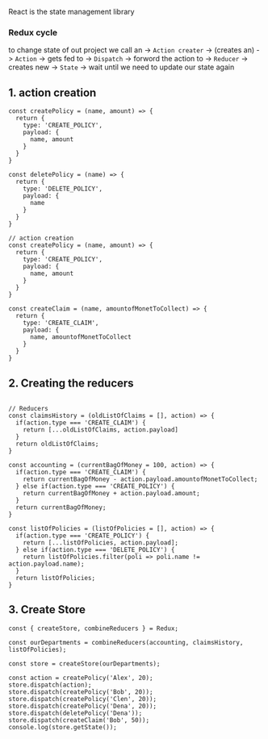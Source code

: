React is the state management library

### Redux cycle
to change state of out project we call an -> `Action creater` -> (creates an) -> `Action` -> gets fed to -> `Dispatch` -> forword the action to -> `Reducer` -> creates new -> `State` -> wait until we need to update our state again

## 1.  action creation
```
const createPolicy = (name, amount) => {
  return {
    type: 'CREATE_POLICY',
    payload: {
      name, amount
    }
  }
}

const deletePolicy = (name) => {
  return {
    type: 'DELETE_POLICY',
    payload: {
      name
    }
  }
}

// action creation
const createPolicy = (name, amount) => {
  return {
    type: 'CREATE_POLICY',
    payload: {
      name, amount
    }
  }
}

const createClaim = (name, amountofMonetToCollect) => {
  return {
    type: 'CREATE_CLAIM',
    payload: {
      name, amountofMonetToCollect
    }
  }
}
```

## 2. Creating the reducers
```

// Reducers
const claimsHistory = (oldListOfClaims = [], action) => {
  if(action.type === 'CREATE_CLAIM') {
    return [...oldListOfClaims, action.payload]
  }
  return oldListOfClaims;
}

const accounting = (currentBagOfMoney = 100, action) => {
  if(action.type === 'CREATE_CLAIM') {
    return currentBagOfMoney - action.payload.amountofMonetToCollect;
  } else if(action.type === 'CREATE_POLICY') {
    return currentBagOfMoney + action.payload.amount;
  }
  return currentBagOfMoney;
}

const listOfPolicies = (listOfPolicies = [], action) => {
  if(action.type === 'CREATE_POLICY') {
    return [...listOfPolicies, action.payload];
  } else if(action.type === 'DELETE_POLICY') {
    return listOfPolicies.filter(poli => poli.name != action.payload.name);
  } 
  return listOfPolicies;
}
```

## 3. Create Store
```
const { createStore, combineReducers } = Redux;

const ourDepartments = combineReducers(accounting, claimsHistory, listOfPolicies);

const store = createStore(ourDepartments);

const action = createPolicy('Alex', 20);
store.dispatch(action);
store.dispatch(createPolicy('Bob', 20));
store.dispatch(createPolicy('Clen', 20));
store.dispatch(createPolicy('Dena', 20));
store.dispatch(deletePolicy('Dena'));
store.dispatch(createClaim('Bob', 50));
console.log(store.getState());
```